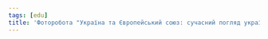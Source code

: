 ```yaml
---
tags: [edu]
title: 'Фоторобота "Україна та Європейський союз: сучасний погляд української молоді"'
---
```


<slideshow id="72157665607565747"></slideshow>
